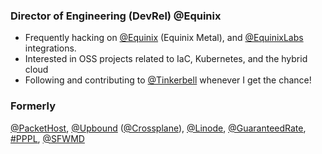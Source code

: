 ### Director of Engineering (DevRel) @Equinix

* Frequently hacking on [@Equinix](https://github.com/equinix) (Equinix Metal), and [@EquinixLabs](https://github.com/equinix-labs) integrations.
* Interested in OSS projects related to IaC, Kubernetes, and the hybrid cloud
* Following and contributing to [@Tinkerbell](https://github.com/tinkerbell) whenever I get the chance!

### Formerly

[@PacketHost](https://github.com/packethost), [@Upbound](https://github.com/upbound) ([@Crossplane](https://github.com/crossplane)), [@Linode](https://github.com/linode), [@GuaranteedRate](https://github.com/guaranteedrate), [#PPPL](https://github.com/topics/pppl), [@SFWMD](https://github.com/sfwmd)
<!--
**displague/displague** is a ✨ _special_ ✨ repository because its `README.md` (this file) appears on your GitHub profile.

Here are some ideas to get you started:

- 🔭 I’m currently working on ...
- 🌱 I’m currently learning ...
- 👯 I’m looking to collaborate on ...
- 🤔 I’m looking for help with ...
- 💬 Ask me about ...
- 📫 How to reach me: ...
- 😄 Pronouns: ...
- ⚡ Fun fact: ...
-->
